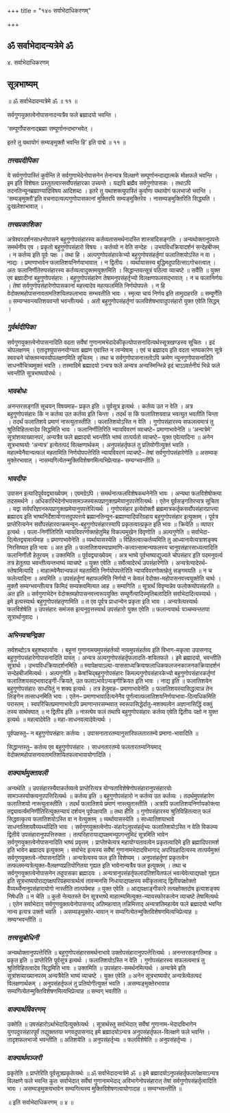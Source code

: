 +++
title = "१४० सर्वाभेदाधिकरणम्"

+++


## ॐ सर्वाभेदादन्यत्रेमे ॐ

४. सर्वाभेदाधिकरणम्

## **सूत्रभाष्यम्**

॥ ॐ सर्वाभेदादन्यत्रेमे ॐ ॥ ११ ॥

सर्वगुणयुक्तत्वेनोपासनादन्यत्रैव फले ब्रह्मादयो भवन्ति ।

‘सम्पूर्णोपासनाद्ब्रह्मा सम्पूर्णानन्दभाग्भवेत् ।

इतरे तु यथायोगं सम्यङ्मुक्तौ भवन्ति हि’ इति पाद्मे ॥ ११ ॥

### ***तत्त्वप्रदीपिका***

ये सर्वगुणोपास्तिं कुर्वन्ति ते सर्वगुणाभेदेनोपासनेन तेनान्यत्र विलक्षणे सम्पूर्णानन्दाद्यात्मके मोक्षफले भवन्ति । इम इति विशेषतः प्रस्तुतत्वात्सर्वोपसंहारका उच्यन्ते । यद्यपि ब्रह्मैव सर्वगुणोपासकः । तथाऽपि तदनतिन्यूनब्रह्माण्यादिविषय आदिशब्दः । इतरे तु यथाशक्त्युपास्तिं कुर्वाणा यथायोगं फलभाजो भवन्ति । ‘सम्यङ्मुक्तौ’इति वचनादत्यल्पगुणोपासकानां मुक्तिरपि सम्यङ्मुक्तिरेव । नासम्यङ्मुक्तिरिति सिद्ध्यति । दुःखलेशाभावात् ।

### ***तत्त्वप्रकाशिका***

अत्रेश्वरदर्शनसाधनोपासने बहुगुणोपसंहारस्य कर्तव्यतासमर्थनादस्ति शास्त्रादिसङ्गतिः । अन्यथोक्तानुपपत्तेः समर्थनीय एव । प्रकृतो बहुगुणोपसंहारो विषयः । कर्तव्यो न वेति सन्देहः । उभयविधक्रियादर्शनं सन्देहबीजम् । न कर्तव्य इति पूर्वः पक्षः । तथा हि । अल्पगुणोपसंहारकेभ्यो बहुगुणोपसंहर्तृणां फलातिशयोऽस्ति न वा । नाद्यः । प्रमाणाभावेन फलातिशयनिर्णयाभावात् । न द्वितीयः । व्यर्थायासस्य बुद्धिमदुपादित्साऽगोचरत्वात् । अतः फलानिर्णीतेरुपसंहारस्य कर्तव्यत्वादुक्तमयुक्तमिति । सिद्धान्तयत्सूत्रं पठित्वा व्याचष्टे ॥ सर्वेति ॥ युक्त एव ब्रह्मादीनां बहुगुणोपसंहारः । बहुगुणोपसंहारेण तेषामनुपसंहर्तृभ्यो विलक्षणफलसद्भावात् । न च फलानिर्णयः । तेषां सर्वगुणोपसंहारेणोपासकानां महत्त्वादेव महत्फलमिति निर्णयोपपत्तेः । न हि वेदोक्तमहोपासनावतामतिशयितफलाभावः सम्भवतीति भावः । स्मृत्या चायं निर्णय इति तामुदाहरति ॥ सम्पूर्णेति ॥ सम्यग्भवन्त्यतिशयवन्तो भवन्तीत्यर्थः । अतो बहुगुणोपसंहर्तृणां फलविशेषभावादुपसंहारो युक्त एवेति सिद्धम् ।



### ***गुर्वर्थदीपिका***

सर्वगुणयुक्तत्वेनोपासनादिति वदता सर्वेषां गुणानामभेदादेकीकृत्योपासनादित्यर्थस्सूत्रखण्डस्य सूचितः । इदं चोपलक्षणम् । एतादृश्युपासनयोग्यता ब्रह्मण एवास्ति न त्वन्येषाम् । एवं च ब्रह्मादय इति वदता भाष्यकारेण सूत्रे स्ववचने चोक्तमन्यस्योपलक्षणमिति सूचितम् । तथा च सर्वगुणोपासनात्ततोऽपि क्रमेण न्यूनगुणोपासनादिति साधनवैचित्र्यमुक्तं भवति । तस्मादिमे ब्रह्मादयो ऽन्यत्र फले अन्यत्र अन्यस्मिन्भिन्ने इदं चाऽऽवर्तनीयं भिन्ने फले भवन्तीति सूत्रभाष्ययोरर्थः ।

### ***भावबोधः***

अनन्तरसङ्गतिं सूचयन् विषयमाह– प्रकृत इति ॥ पूर्वसूत्र इत्यर्थः । कर्तव्य उत न वेति । अत्र बहुगुणोपसंहारः किं न कर्तव्य उत कर्तव्य इति चिन्ता । तदर्थं स किं फलातिशयवान्न भवत्युत भवतीति चिन्ता । तदर्थं फलातिशये प्रमाणं नास्त्युतास्तीति । फलातिशयोऽस्ति न वेति । गुणोपसंहारस्य सफलत्वमात्रं तु श्रुतिविहितत्वादेव सिद्धमिति भावः । फलानिर्णीतिरिति न्यायविवरणं व्याचष्टे– प्रमाणाभावेनेति ॥ ‘अन्यत्रेमे’ सूत्रांशव्याख्यानपरं, अन्यत्रैव फले ब्रह्मादयो भवन्तीति भाष्यं तात्पर्यतो व्याचष्टे– युक्त एवेत्यादिना ॥ अनेन सूत्रभाष्ययोः ‘अन्यत्र’ इत्येतत्पदं विलक्षणार्थकम् । अनुपसंहर्तृफलं तु प्रतियोगीत्युक्तं भवति । महात्म्येनैवान्यत्फलं महतामिति निर्णयोपपत्तेरिति न्यायविवरणं व्याचष्टे– तेषां सर्वगुणोपसंहारेणेति ॥ असम्यक् मुक्तेरभावात् । नासम्यगित्येतन्मुक्तिविशेषणमित्यभिप्रेत्याह– सम्यग्भवन्तीति ॥

### ***भावदीपः***

उपासन इत्यादिपूर्ववद्व्याख्येयम् । एवमग्रेऽपि । समर्थनात्फलविशेषकथनेनेति भावः । अन्यथा फलविशेषोक्त्या तदसमर्थने । अधिकारिभेदेनोभयसामञ्जस्यरूपप्रागुक्तप्रमेयानुपपत्तेरित्यर्थः । एतेन पूर्वसङ्गतिरप्यत्र सूचिता । यद्वा सर्वपरिज्ञानरूपप्रागुक्तप्रमेयानुपपत्तेरित्यर्थः । गुणोपसंहार इत्येवोक्तौ ब्रह्ममात्रकर्तृकसर्वोपसंहारप्राप्त्या ब्रह्मादय इति भाष्यनिर्देशायोगात्तदुपपत्तये ब्रह्मानतिन्यून-ब्रह्माण्यादिपरिग्रहाय बहुगुणोपसंहार इत्युक्तम् । पूर्वत्र प्राप्तेरित्यनेन सर्वोपसंहारवत्क्रमन्यून-बहुगुणोपसंहारस्यापि प्रकृतत्वात्प्रकृत इति भावः ॥ क्रियेति ॥ व्यापार इत्यर्थः । फला-निर्णीतिरिति न्यायविवरणोक्तहेतुमिह विकल्पमुखेन विवृणोति ॥ अल्पगुणेति ॥ सर्वाभेदा-दित्येतद्व्यावर्त्यमाह ॥ प्रमाणाभावेनेति ॥ व्यर्थायासस्येति ॥ विहितत्वात्कर्तव्यमिति तु आध्यानायेत्यत्राशङ्क्य निरसिष्यत इति भावः ॥ अत इति ॥ फलातिशयस्याप्रामाणि-कत्वात्सामान्यफलस्य चानुपसंहारसाध्यत्वादिति फलानिर्णीतौ हेतुरयम् ॥ उक्तमिति ॥ पूर्ववद्व्याख्येयम् । अत्र भाष्ये पूर्वभाष्याद्युज्यते चोपसंहार इति पदमनुवर्त्य तत्र हेतुतया भवन्तीत्यन्तभाष्यं व्याचष्टे ॥ युक्त एवेति ॥ सर्वेत्यादेरर्थ उपसंहारेणेति । अन्यत्रेत्यादेरर्थ-स्तेषामित्यादि । माहात्म्येनैवान्यफलं महतामिति निर्णयोपपत्तेरिति न्यायविवरणोक्तहेतुं सङ्गमयति ॥ न च फलेत्यादिना ॥ अयमिति ॥ उपसंहर्तॄणां महाफलमिति निर्णयो न केवलं वेदोक्त-महोपासनवत्त्वयुक्तेति चार्थः । मुक्तौ सम्यग्भवन्तीत्यत्र किमिदं सम्यक्त्वमित्यत आह ॥ सम्यगिति ॥ सूत्रार्थं विवृण्वन्नेव फलोक्त्योपसंहरति ॥ अत इति ॥ सर्वगुणाभेदेन वेदोक्तमहोपासनवत्त्वरूपयुक्तिः सम्पूर्णेत्यादिस्मृतिबलादिति सर्वाभेदादित्यस्यार्थः । इमे इत्यस्यार्थः बहुगुणोपसंहतृणामिति ॥ त एव पूर्वत्र प्राधान्येन प्रकृता इति भावः । अन्यत्रेत्यस्यार्थः फलविशेषेति ॥ उपसंहारः समंजस इत्यनुवृत्तस्यार्थ उपसंहारो युक्त एवेति ॥ फलान्वयार्थः पञ्चम्यन्ततया सूत्रार्थानुवादः ।

### ***अभिनवचन्द्रिका***

सर्वशब्दोऽत्र बहुशब्दपर्यायः । बहूनां गुणानामयमुपसंहर्तव्यो नायमुपसंहर्तव्य इति विभाग-मकृत्वा उपासनाद् बहुगुणोपसंहारेणोपासनादिति यावत् । अन्यत्र अल्पगुणोपसंहर्तृफलादति-शयितफले । इमे ब्रह्मादयो, भवन्तीति सूत्रार्थः । उभयविधक्रियादर्शनमिति ॥ स्वापेक्षयाऽल्पा-याससाध्यक्रियाफलाधिकफलजनकाजनकक्रियादर्शनं सन्देहबीजमित्यर्थः । अल्पगुणेति ॥ केषांचिद्बहुगुणोपसंहारः किमल्पगुणोपसंहारकेभ्यो बहुगुणोपसंहारकर्तृणां फलातिशयसद्भावादङ्गी-क्रियते, उत फलाऽभावेऽप्यङ्गीक्रियत इति भावः । नाद्य इति ॥ फलातिशयेन बहुगुणोपसंहारः साधयितुं न शक्य इत्यर्थः । तत्र हेतुमाह– प्रमाणाभावेनेति ॥ फलातिशयस्यासिद्धत्वान्न तेन लिङ्गेन तत्साधनमिति भावः । एतेन– प्रमाणाभावादित्यनेनैव पूर्णत्वात्फलातिशयनिर्णयाभावा-दित्यधिकमिति परास्तम् । स्वपरिचितप्रमाणाभावेऽपि प्रमाणान्तरसम्भवात् स्वरूपासिद्धेर्दातु-मशक्यत्वेन अज्ञानासिद्धिं वक्तुं तस्य सार्थक्यात् ॥ न द्वितीय इति ॥ नास्त्येव फलं तथापि बहुगुणोपसंहारः कर्तव्य एवेति द्वितीयः पक्षो न युक्त इत्यर्थः ॥ महत्वादेवेति ॥ महा-साधनवत्वादेवेत्यर्थः ।

पूर्वपक्षस्तु– न बहुगुणोपसंहारः कर्तव्यः । उपासनातारतम्यानुसारिफलतारतम्ये प्रमाणा-भावादिति ॥

सिद्धान्तस्तु– कर्तव्य एव बहुगुणोपसंहारः । साधनतारतम्ये फलतारतम्यनियमाद् वेदोक्तमहोपासनावतामतिशयितफलाभावायोगादिति ।

### ***वाक्यार्थमुक्तावली***

अन्यथेति ॥ उपसंहारस्यैवाकर्तव्यत्वे प्राप्तेरित्यत्र योग्यताविशेषेणोपसंहारानुपसंहारयोः सामञ्जस्योक्त्यनुपपत्तिरित्यर्थः ॥ कर्तव्य इति ॥ बहुगुणोपसंहारो न कर्तव्य उत कर्तव्यः । तदर्थमुपसंहारेण फलातिशयो नास्त्युतास्तीति । तदर्थं फलातिशये प्रमाणं नास्त्युतास्तीति । अत्रापि फलातिशयनिर्णायकोक्त्या तद्व्यावर्त्यमनिर्णीतिरित्युक्तन्यायं दर्शयन् पूर्वपक्षयति ॥ तथा हीति ॥ गुणोपसंहारस्य श्रुतिविहितत्वात् फलं सिद्धवत्कृत्य फलातिशयोऽस्ति वा न वेत्युक्तम् ॥ व्यर्थायासस्येति ॥ साध्यातिशयाभावे साधनातिशयवैय्यर्थ्यादिति भावः । सर्वगुणयुक्तत्वेनोप-संहारेऽनुपसंहर्तृभ्यः फलातिशयोऽस्ति न वेति विकल्प्य द्वितीये उपसंहारानुपपत्तिरुक्ता । तत्परिहारायाद्यपक्षमभ्युपगन्तुमिदं सूत्रमिति भावेन सर्वगुणयुक्तत्वेनोपासनादिति भाष्यं प्रवृत्तम् । प्राप्तेश्चेत्यत्र महायोग्यतावत्वेन प्रकृतत्वादिमे इति ब्रह्मादिपरामर्श इति भावेन ब्रह्मादय इत्युक्तम् । सर्वाभेद इत्यस्य सर्वेषां गुणानामभेदादविभागाद् अपरिग्रहादित्यस्य तात्पर्यमुक्तं सर्वगुणयुक्तत्वे-नोपासनादिति । अन्यत्रेत्यस्य फल इति विशेष्यम् । अनुपसंहर्तॄणां प्रकृतत्वेन तत्फलमन्यत्रेत्युक्त-वैलक्षण्यप्रतियोगितया गृह्यत इति भावेनान्यत्रैव फल इत्युक्तम् । तथा च सर्वगुणयुक्तत्वेनोपासनेन तदुपासका ब्रह्मादयः । अन्यत्रानुपसंहर्तृफलादतिशयितफलं भवत्येवेत्याद्यपक्षो गृह्यत इति सूत्रभाष्ययोराद्यपक्षपरिग्रहमात्रार्थत्वं तावन्मनसि निधायाद्यपक्षस्य स्वीकृतत्वाद् द्वितीयपक्षोक्तो वैय्यर्थ्येनानुपसंहारायोगो नास्तीति तात्पर्यमाह ॥ युक्त एवेति ॥ आद्यपक्षाङ्गीकारे तत्पक्षोक्तदोष इत्याशङ्क्य निषेधति ॥ न चेति ॥ कुतो नेत्यतस्ते येन सूत्रभाष्ये माहात्म्यमित्युक्त-न्यायस्फोरकत्वेन व्याचष्टे तेषामित्यर्थः । एतेन सर्वाभेदात् सर्वगुणयुक्तत्वेनोपासनाद् अतिमहत्वात् तन्निमित्ताद् अन्यत्रातिमहत्येव फले ब्रह्मादयो भवन्ति नान्य इत्यत्र उक्तो भवति । असम्यङ्मुक्तेर-भावान् न सम्यगित्येतन्मुक्तिविशेषणमित्यभिप्रेत्याह ॥ सम्यग्भवन्तीति ॥

### ***तत्त्वसुबोधिनी***

अन्यथोक्तानुपपत्तेरिति ॥ बहुगुणोपसंहारसमर्थनाभावे उक्तोपसंहारानुपपत्तेरित्यर्थः । अनन्तरसङ्गतिमाह ॥ प्रकृत इति ॥ प्राप्तेरिति पूर्वसूत्र इत्यर्थः । फलातिशयोऽस्ति न वेति । गुणोपसंहारस्य सफलत्वमात्रं तु श्रुतिविहितत्वादेव सिद्धमिति भावः ॥ उक्तमिति ॥ उपसंहार-समर्थनमित्यर्थः । अन्यत्रेमे इति सूत्रांशव्याख्यानपरम् अन्यत्रैवेति भाष्यं व्याचष्टे । युक्त एवेति ॥ अनेन सूत्रभाष्ययोर् अन्यत्रेत्येतत्पदं विलक्षणार्थकम् । अनुपसंहर्तृफलं तु प्रतियोगीत्युक्तं भवति । असम्यङ्मुक्तेरभावान्न सम्यगित्येतन्मुक्तिविशेषणमित्यभिप्रेत्याह ॥ सम्यग् भवतीति ॥

### ***वाक्यार्थविवरणम्***

उक्तेति ॥ उपसंहारोऽर्थाभेदादित्युक्तेत्यर्थः । सूत्रार्थस्तु सर्वाभेदात् सर्वेषां गुणानाम-भेदादविभागेन युगपदुपसंहारपूर्वं तद्युक्ततया भगवदुपासनाद् इमे ब्रह्मादयोऽन्यत्र अनुपसंहर्तृफल-विलक्षणे फले भवन्ति । तादृशफलभाजो भवन्तीति ॥ अतिशयेति ॥ अनुपसंहर्तृभ्यः ॥ फलविशेषेति ॥ अनुपसंहर्तृभ्यः ।

### ***वाक्यार्थमञ्जरी***

प्रकृतेति ॥ प्राप्तेरिति पूर्वसूत्रप्रकृतेत्यर्थः ॥ ॐ सर्वाभेदादन्यत्रेमे ॐ ॥ इमे ब्रह्मादयोऽनुपसंहर्तृफलापेक्षयाऽन्यत्र विलक्षणे फले भवन्ति कुतः सर्वाभेदात् सर्वेषां गुणानामभेदाद् अविभागेनोपसंहारात् तेषां सर्वगुणोपसंहर्तृत्वादिति भावः । असम्यङ्मुक्त्यभावेन सम्यगित्यस्य मुक्तिविशेषणत्वायोगादाह ॥ सम्यग्भवन्तीति ॥

॥ इति सर्वाभेदाधिकरणम् ॥ ४ ॥




